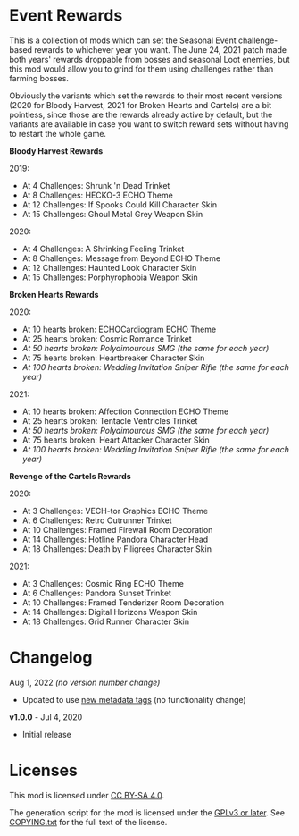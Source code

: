 Event Rewards
=============

This is a collection of mods which can set the Seasonal Event challenge-based
rewards to whichever year you want.  The June 24, 2021 patch made both years'
rewards droppable from bosses and seasonal Loot enemies, but this mod would
allow you to grind for them using challenges rather than farming bosses.

Obviously the variants which set the rewards to their most recent versions
(2020 for Bloody Harvest, 2021 for Broken Hearts and Cartels) are a bit
pointless, since those are the rewards already active by default, but the
variants are available in case you want to switch reward sets without having
to restart the whole game.

**Bloody Harvest Rewards**

2019:
* At 4 Challenges: Shrunk 'n Dead Trinket
* At 8 Challenges: HECKO-3 ECHO Theme
* At 12 Challenges: If Spooks Could Kill Character Skin
* At 15 Challenges: Ghoul Metal Grey Weapon Skin

2020:
* At 4 Challenges: A Shrinking Feeling Trinket
* At 8 Challenges: Message from Beyond ECHO Theme
* At 12 Challenges: Haunted Look Character Skin
* At 15 Challenges: Porphyrophobia Weapon Skin

**Broken Hearts Rewards**

2020:
* At 10 hearts broken: ECHOCardiogram ECHO Theme
* At 25 hearts broken: Cosmic Romance Trinket
* *At 50 hearts broken: Polyaimourous SMG (the same for each year)*
* At 75 hearts broken: Heartbreaker Character Skin
* *At 100 hearts broken: Wedding Invitation Sniper Rifle (the same for each year)*

2021:
* At 10 hearts broken: Affection Connection ECHO Theme
* At 25 hearts broken: Tentacle Ventricles Trinket
* *At 50 hearts broken: Polyaimourous SMG (the same for each year)*
* At 75 hearts broken: Heart Attacker Character Skin
* *At 100 hearts broken: Wedding Invitation Sniper Rifle (the same for each year)*

**Revenge of the Cartels Rewards**

2020:
* At 3 Challenges: VECH-tor Graphics ECHO Theme
* At 6 Challenges: Retro Outrunner Trinket
* At 10 Challenges: Framed Firewall Room Decoration
* At 14 Challenges: Hotline Pandora Character Head
* At 18 Challenges: Death by Filigrees Character Skin

2021:
* At 3 Challenges: Cosmic Ring ECHO Theme
* At 6 Challenges: Pandora Sunset Trinket
* At 10 Challenges: Framed Tenderizer Room Decoration
* At 14 Challenges: Digital Horizons Weapon Skin
* At 18 Challenges: Grid Runner Character Skin

Changelog
=========

Aug 1, 2022 *(no version number change)*
 * Updated to use [new metadata tags](https://github.com/apple1417/blcmm-parsing/tree/master/blimp)
   (no functionality change)

**v1.0.0** - Jul 4, 2020
 * Initial release
 
Licenses
========

This mod is licensed under [CC BY-SA 4.0](https://creativecommons.org/licenses/by-sa/4.0/).

The generation script for the mod is licensed under the
[GPLv3 or later](https://www.gnu.org/licenses/quick-guide-gplv3.html).
See [COPYING.txt](../../COPYING.txt) for the full text of the license.

